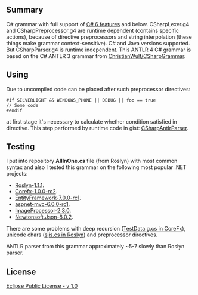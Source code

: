 ## Summary

C# grammar with full support of
[C# 6 features](https://github.com/dotnet/roslyn/wiki/New-Language-Features-in-C%23-6) and below.
CSharpLexer.g4 and CSharpPreprocessor.g4 are runtime dependent (contains specific actions),
because of directive preprocessors and string interpolation (these things make grammar context-sensitive).
C# and Java versions supported. But CSharpParser.g4 is runtime independent.
This ANTLR 4 C# grammar is based on the C# ANTLR 3 grammar from
[ChristianWulf/CSharpGrammar](https://github.com/ChristianWulf/CSharpGrammar).

## Using

Due to uncompiled code can be placed after such preprocessor directives:
```CSharp
#if SILVERLIGHT && WINDOWS_PHONE || DEBUG || foo == true
// Some code
#endif
```
at first stage it's necessary to calculate whether condition satisfied in directive.
This step performed by runtime code in gist:
[CSharpAntlrParser](https://gist.github.com/KvanTTT/d95579de257531a3cc15).

## Testing

I put into repository **AllInOne.cs** file (from Roslyn) with most common syntax and also
I tested this grammar on the following most popular .NET projects:
* [Roslyn-1.1.1](https://github.com/dotnet/roslyn).
* [Corefx-1.0.0-rc2](https://github.com/dotnet/corefx).
* [EntityFramework-7.0.0-rc1](https://github.com/aspnet/EntityFramework).
* [aspnet-mvc-6.0.0-rc1](https://github.com/aspnet/Mvc).
* [ImageProcessor-2.3.0](https://github.com/JimBobSquarePants/ImageProcessor).
* [Newtonsoft.Json-8.0.2](https://github.com/JamesNK/Newtonsoft.Json).

There are some problems with deep recursion ([TestData.g.cs in CoreFx](https://github.com/dotnet/corefx/blob/master/src/Common/tests/System/Xml/XmlCoreTest/TestData.g.cs)),
unicode chars
([sjis.cs in  Roslyn](https://github.com/dotnet/roslyn/blob/master/src/Compilers/Test/Resources/Core/Encoding/sjis.cs))
and preprocessor directives.

ANTLR parser from this grammar approximately ~5-7 slowly than Roslyn parser.

## License

[Eclipse Public License - v 1.0](http://www.eclipse.org/legal/epl-v10.html)
